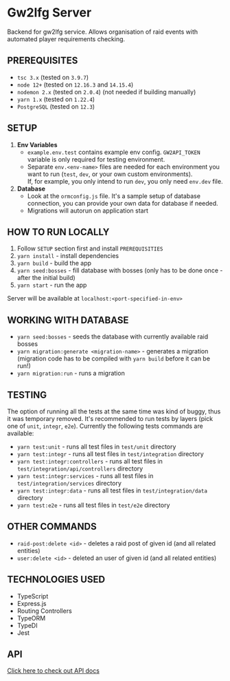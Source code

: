 # Gw2lfg Server

Backend for gw2lfg service. Allows organisation of raid events with automated player requirements checking.

## PREREQUISITES

- `tsc 3.x` (tested on `3.9.7`)
- `node 12+` (tested on `12.16.3` and `14.15.4`)
- `nodemon 2.x` (tested on `2.0.4`) (not needed if building manually)
- `yarn 1.x` (tested on `1.22.4`)
- `PostgreSQL` (tested on `12.3`)

## SETUP

1. **Env Variables**
   - `example.env.test` contains example env config. `GW2API_TOKEN` variable is only required for testing environment.
   - Separate `env.<env-name>` files are needed for each environment you want to run (`test`, `dev`, or your own custom environments).  
     If, for example, you only intend to run `dev`, you only need `env.dev` file.
2. **Database**
   - Look at the `ormconfig.js` file. It's a sample setup of database connection,
     you can provide your own data for database if needed.
   - Migrations will autorun on application start

## HOW TO RUN LOCALLY

1. Follow `SETUP` section first and install `PREREQUISITIES`
2. `yarn install` - install dependencies
3. `yarn build` - build the app
4. `yarn seed:bosses` - fill database with bosses (only has to be done once - after the initial build)
5. `yarn start` - run the app

Server will be available at `localhost:<port-specified-in-env>`

## WORKING WITH DATABASE

- `yarn seed:bosses` - seeds the database with currently available raid bosses
- `yarn migration:generate <migration-name>` - generates a migration (migration code has to be compiled with `yarn build` before it can be run!)
- `yarn migration:run` - runs a migration

## TESTING

The option of running all the tests at the same time was kind of buggy, thus it was temporary removed. It's recommended to run tests by layers (pick one of `unit`, `integr`, `e2e`). Currently the following tests commands are available:

- `yarn test:unit` - runs all test files in `test/unit` directory
- `yarn test:integr` - runs all test files in `test/integration` directory
- `yarn test:integr:controllers` - runs all test files in `test/integration/api/controllers` directory
- `yarn test:integr:services` - runs all test files in `test/integration/services` directory
- `yarn test:integr:data` - runs all test files in `test/integration/data` directory
- `yarn test:e2e` - runs all test files in `test/e2e` directory

## OTHER COMMANDS

- `raid-post:delete <id>` - deletes a raid post of given id (and all related entities)
- `user:delete <id>` - deleted an user of given id (and all related entities)

## TECHNOLOGIES USED

- TypeScript
- Express.js
- Routing Controllers
- TypeORM
- TypeDI
- Jest

## API

[Click here to check out API docs](docs/api.md)
